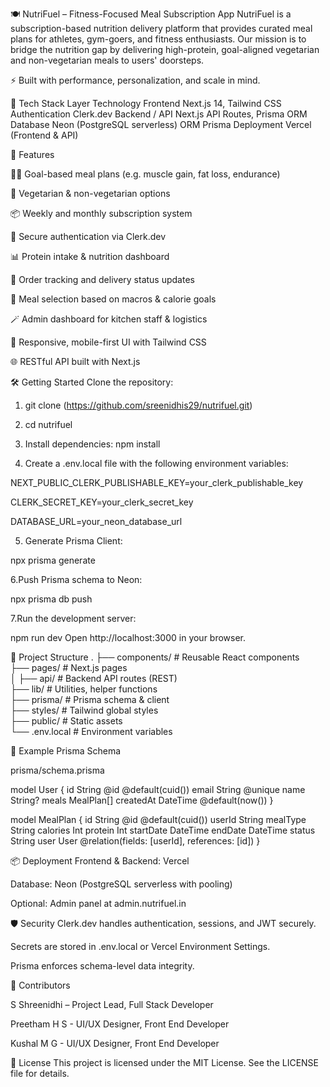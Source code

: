 🍽️ NutriFuel – Fitness-Focused Meal Subscription App
NutriFuel is a subscription-based nutrition delivery platform that provides curated meal plans for athletes, gym-goers, and fitness enthusiasts. Our mission is to bridge the nutrition gap by delivering high-protein, goal-aligned vegetarian and non-vegetarian meals to users' doorsteps.

⚡ Built with performance, personalization, and scale in mind.

🔧 Tech Stack
Layer	Technology
Frontend	Next.js 14, Tailwind CSS
Authentication	Clerk.dev
Backend / API	Next.js API Routes, Prisma ORM
Database	Neon (PostgreSQL serverless)
ORM	Prisma
Deployment	Vercel (Frontend & API)

🚀 Features

🧑‍🍳 Goal-based meal plans (e.g. muscle gain, fat loss, endurance)

🥗 Vegetarian & non-vegetarian options

📦 Weekly and monthly subscription system

🔐 Secure authentication via Clerk.dev

📊 Protein intake & nutrition dashboard

🧾 Order tracking and delivery status updates

🎯 Meal selection based on macros & calorie goals

🪄 Admin dashboard for kitchen staff & logistics

📱 Responsive, mobile-first UI with Tailwind CSS

🌐 RESTful API built with Next.js

🛠️ Getting Started
Clone the repository:
1. git clone (https://github.com/sreenidhis29/nutrifuel.git)

2. cd nutrifuel

3. Install dependencies:
npm install

4. Create a .env.local file with the following environment variables:

  NEXT_PUBLIC_CLERK_PUBLISHABLE_KEY=your_clerk_publishable_key

  CLERK_SECRET_KEY=your_clerk_secret_key

  DATABASE_URL=your_neon_database_url

5. Generate Prisma Client:

npx prisma generate

6.Push Prisma schema to Neon:

npx prisma db push

7.Run the development server:

npm run dev
Open http://localhost:3000 in your browser.

📁 Project Structure
.
├── components/           # Reusable React components  
├── pages/                # Next.js pages  
│   ├── api/              # Backend API routes (REST)  
├── lib/                  # Utilities, helper functions  
├── prisma/               # Prisma schema & client  
├── styles/               # Tailwind global styles  
├── public/               # Static assets  
└── .env.local            # Environment variables

🔄 Example Prisma Schema

prisma/schema.prisma

model User {
  id        String   @id @default(cuid())
  email     String   @unique
  name      String?
  meals     MealPlan[]
  createdAt DateTime @default(now())
}

model MealPlan {
  id          String   @id @default(cuid())
  userId      String
  mealType    String
  calories    Int
  protein     Int
  startDate   DateTime
  endDate     DateTime
  status      String
  user        User     @relation(fields: [userId], references: [id])
}

📦 Deployment
Frontend & Backend: Vercel

Database: Neon (PostgreSQL serverless with pooling)

Optional: Admin panel at admin.nutrifuel.in

🛡️ Security
Clerk.dev handles authentication, sessions, and JWT securely.

Secrets are stored in .env.local or Vercel Environment Settings.

Prisma enforces schema-level data integrity.

🙌 Contributors

S Shreenidhi – Project Lead, Full Stack Developer

Preetham H S - UI/UX Designer, Front End Developer

Kushal M G - UI/UX Designer, Front End Developer

📄 License
This project is licensed under the MIT License. See the LICENSE file for details.
